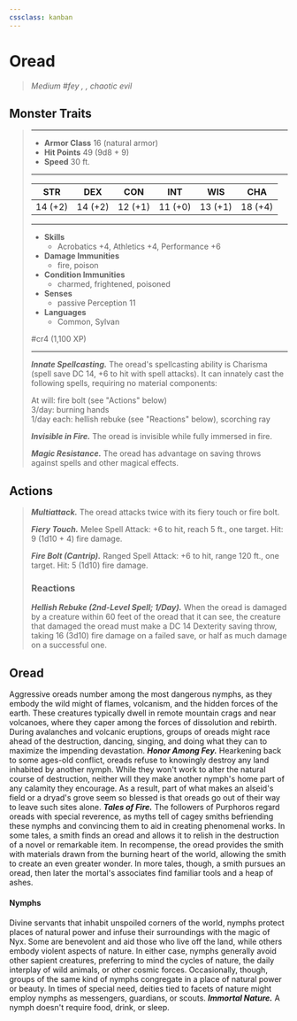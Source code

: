 ```yaml
---
cssclass: kanban
---
```


# Oread
>*Medium #fey , , chaotic evil*
## Monster Traits
>___
>- **Armor Class** 16 (natural armor)
>- **Hit Points** 49 (9d8 + 9)
>- **Speed** 30 ft.
>___
>|STR|DEX|CON|INT|WIS|CHA|
>|:---:|:---:|:---:|:---:|:---:|:---:|
>|14 (+2)|14 (+2)|12 (+1)|11 (+0)|13 (+1)|18 (+4)|
>___
>- **Skills**
>	 - Acrobatics +4, Athletics +4, Performance +6
>- **Damage Immunities**
>	 - fire, poison
>- **Condition Immunities**
>	 - charmed, frightened, poisoned
>- **Senses**
>	 - passive Perception 11
>- **Languages**
>	 - Common, Sylvan
>
> #cr4 (1,100 XP)
>___
>***Innate Spellcasting.*** The oread's spellcasting ability is Charisma (spell save DC 14, +6 to hit with spell attacks). It can innately cast the following spells, requiring no material components:  
>
>At will: fire bolt (see "Actions" below)  
>3/day: burning hands  
>1/day each: hellish rebuke (see "Reactions" below), scorching ray  
>
>
>***Invisible in Fire.*** The oread is invisible while fully immersed in fire.  
>
>***Magic Resistance.*** The oread has advantage on saving throws against spells and other magical effects.  
>
## Actions
>***Multiattack.*** The oread attacks twice with its fiery touch or fire bolt.  
>
>***Fiery Touch.*** Melee Spell Attack: +6 to hit, reach 5 ft., one target. Hit: 9 (1d10 + 4) fire damage.  
>
>***Fire Bolt (Cantrip).*** Ranged Spell Attack: +6 to hit, range 120 ft., one target. Hit: 5 (1d10) fire damage.  
>
>### Reactions
>***Hellish Rebuke (2nd-Level Spell; 1/Day).*** When the oread is damaged by a creature within 60 feet of the oread that it can see, the creature that damaged the oread must make a DC 14 Dexterity saving throw, taking 16 (3d10) fire damage on a failed save, or half as much damage on a successful one.
## Oread
Aggressive oreads number among the most dangerous nymphs, as they embody the wild might of flames, volcanism, and the hidden forces of the earth. These creatures typically dwell in remote mountain crags and near volcanoes, where they caper among the forces of dissolution and rebirth. During avalanches and volcanic eruptions, groups of oreads might race ahead of the destruction, dancing, singing, and doing what they can to maximize the impending devastation.
***Honor Among Fey.*** Hearkening back to some ages-old conflict, oreads refuse to knowingly destroy any land inhabited by another nymph. While they won't work to alter the natural course of destruction, neither will they make another nymph's home part of any calamity they encourage. As a result, part of what makes an alseid's field or a dryad's grove seem so blessed is that oreads go out of their way to leave such sites alone.
***Tales of Fire.*** The followers of Purphoros regard oreads with special reverence, as myths tell of cagey smiths befriending these nymphs and convincing them to aid in creating phenomenal works. In some tales, a smith finds an oread and allows it to relish in the destruction of a novel or remarkable item. In recompense, the oread provides the smith with materials drawn from the burning heart of the world, allowing the smith to create an even greater wonder. In more tales, though, a smith pursues an oread, then later the mortal's associates find familiar tools and a heap of ashes.
#### Nymphs
Divine servants that inhabit unspoiled corners of the world, nymphs protect places of natural power and infuse their surroundings with the magic of Nyx. Some are benevolent and aid those who live off the land, while others embody violent aspects of nature. In either case, nymphs generally avoid other sapient creatures, preferring to mind the cycles of nature, the daily interplay of wild animals, or other cosmic forces. Occasionally, though, groups of the same kind of nymphs congregate in a place of natural power or beauty. In times of special need, deities tied to facets of nature might employ nymphs as messengers, guardians, or scouts.
***Immortal Nature.*** A nymph doesn't require food, drink, or sleep.